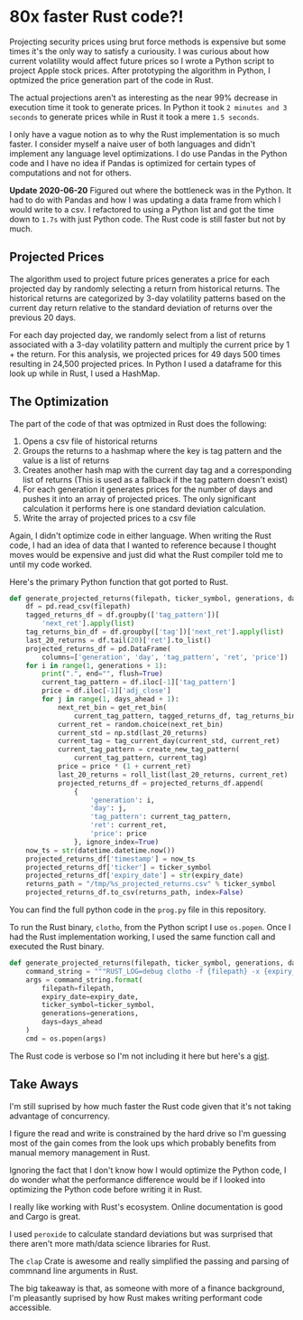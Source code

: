 # 80x faster Rust code?! 

Projecting security prices using brut force methods is expensive but some times it's the only way to satisfy a curiousity. I was curious about how current volatility would affect future prices so I wrote a Python script to project Apple stock prices. After prototyping the algorithm in Python, I optmized the price generation part of the code in Rust. 

The actual projections aren't as interesting as the near 99% decrease in execution time it took to generate prices. In Python it took `2 minutes and 3 seconds` to generate prices while in Rust it took a mere `1.5 seconds`. 

I only have a vague notion as to why the Rust implementation is so much faster. I consider myself a naive user of both languages and didn't implement any language level optimizations. I do use Pandas in the Python code and I have no idea if Pandas is optimized for certain types of computations and not for others.

**Update 2020-06-20** Figured out where the bottleneck was in the Python. It had to do with Pandas and how I was updating a data frame from which I would write to a csv. I refactored to using a Python list and got the time down to `1.7s` with just Python code. The Rust code is still faster but not by much. 

## Projected Prices

The algorithm used to project future prices generates a price for each projected day by randomly selecting a return from historical returns. The historical returns are categorized by 3-day volatility patterns based on the current day return relative to the standard deviation of returns over the previous 20 days.

For each day projected day, we randomly select from a list of returns associated with a 3-day volatility pattern and multiply the current price by 1 + the return. For this analysis, we projected prices for 49 days 500 times resulting in 24,500 projected prices. In Python I used a dataframe for this look up while in Rust, I used a HashMap.

## The Optimization

The part of the code of that was optmized in Rust does the following:

1. Opens a csv file of historical returns
2. Groups the returns to a hashmap where the key is tag pattern and the value is a list of returns 
3. Creates another hash map with the current day tag and a corresponding list of returns (This is used as a fallback if the tag pattern doesn't exist)
4. For each generation it generates prices for the number of days and pushes it into an array of projected prices. The only significant calculation it performs here is one standard deviation calculation.
5. Write the array of projected prices to a csv file

Again, I didn't optimize code in either language. When writing the Rust code, I had an idea of data that I wanted to reference because I thought moves would be expensive and just did what the Rust compiler told me to until my code worked. 

Here's the primary Python function that got ported to Rust. 

```python
def generate_projected_returns(filepath, ticker_symbol, generations, days_ahead, expiry_date):
    df = pd.read_csv(filepath)
    tagged_returns_df = df.groupby(['tag_pattern'])[
        'next_ret'].apply(list)
    tag_returns_bin_df = df.groupby(['tag'])['next_ret'].apply(list)
    last_20_returns = df.tail(20)['ret'].to_list()
    projected_returns_df = pd.DataFrame(
        columns=['generation', 'day', 'tag_pattern', 'ret', 'price'])
    for i in range(1, generations + 1):
        print(".", end="", flush=True)
        current_tag_pattern = df.iloc[-1]['tag_pattern']
        price = df.iloc[-1]['adj_close']
        for j in range(1, days_ahead + 1):
            next_ret_bin = get_ret_bin(
                current_tag_pattern, tagged_returns_df, tag_returns_bin_df)
            current_ret = random.choice(next_ret_bin)
            current_std = np.std(last_20_returns)
            current_tag = tag_current_day(current_std, current_ret)
            current_tag_pattern = create_new_tag_pattern(
                current_tag_pattern, current_tag)
            price = price * (1 + current_ret)
            last_20_returns = roll_list(last_20_returns, current_ret)
            projected_returns_df = projected_returns_df.append(
                {
                    'generation': i,
                    'day': j,
                    'tag_pattern': current_tag_pattern,
                    'ret': current_ret,
                    'price': price
                }, ignore_index=True)
    now_ts = str(datetime.datetime.now())
    projected_returns_df['timestamp'] = now_ts
    projected_returns_df['ticker'] = ticker_symbol
    projected_returns_df['expiry_date'] = str(expiry_date)
    returns_path = "/tmp/%s_projected_returns.csv" % ticker_symbol
    projected_returns_df.to_csv(returns_path, index=False)
```

You can find the full python code in the `prog.py` file in this repository.

To run the Rust binary, `clotho`, from the Python script I use `os.popen`. Once I had the Rust implementation working, I used the same function call and executed the Rust binary.

```python
def generate_projected_returns(filepath, ticker_symbol, generations, days_ahead, expiry_date):
    command_string = """RUST_LOG=debug clotho -f {filepath} -x {expiry_date} -t {ticker_symbol} -g {generations} -d {days}"""
    args = command_string.format(
        filepath=filepath,
        expiry_date=expiry_date,
        ticker_symbol=ticker_symbol,
        generations=generations,
        days=days_ahead
    )
    cmd = os.popen(args)
```

The Rust code is verbose so I'm not including it here but here's a [gist](https://gist.github.com/choiway/a1bb9d92f5753a5b7781b3814e40ba77). 

## Take Aways

I'm still suprised by how much faster the Rust code given that it's not taking advantage of concurrency. 

I figure the read and write is constrained by the hard drive so I'm guessing most of the gain comes from the look ups which probably benefits from manual memory management in Rust.

Ignoring the fact that I don't know how I would optimize the Python code, I do wonder what the performance difference would be if I looked into optimizing the Python code before writing it in Rust. 

I really like working with Rust's ecosystem. Online documentation is good and Cargo is great. 

I used `peroxide` to calculate standard deviations but was surprised that there aren't more math/data science libraries for Rust.

The `clap` Crate is awesome and really simplified the passing and parsing of commnand line arguments in Rust. 

The big takeaway is that, as someone with more of a finance background, I'm pleasantly suprised by how Rust makes writing performant code accessible. 
